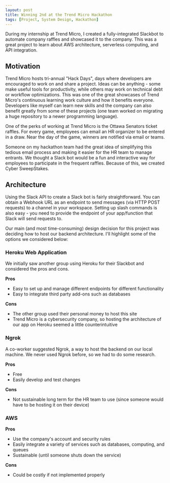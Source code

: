 ```yaml
---
layout: post
title: Winning 2nd at the Trend Micro Hackathon
tags: [Project, System Design, Hackathon]
---
```

During my internship at Trend Micro, I created a fully-integrated Slackbot to automate company raffles and showcased it to the company. This was a great project to learn about AWS architecture, serverless computing, and API integration.

## Motivation
Trend Micro hosts tri-annual "Hack Days", days where developers are encouraged to work on and share a project. Ideas can be anything - some make useful tools for productivity, while others may work on technical debt or workflow optimizations. This was one of the great showcases of Trend Micro's continuous learning work culture and how it benefits everyone. Developers like myself can learn new skills and the company can also benefit greatly from some of these projects (one team worked on migrating a huge repository to a newer programming language).

One of the perks of working at Trend Micro is the Ottawa Senators ticket raffles. For every game, employees can email an HR organizer to be entered in a draw. Near the day of the game, winners are notified via email or teams. 

Someone on my hackathon team had the great idea of simplifying this tedious email process and making it easier for the HR team to manage entrants. We thought a Slack bot would be a fun and interactive way for employees to participate in the frequent raffles. Because of this, we created Cyber SweepStakes.

## Architecture
Using the Slack API to create a Slack bot is fairly straightforward. You can obtain a Webhook URL as an endpoint to send messages (via HTTP POST requests) to a channel in your workspace. Setting up slash commands is also easy - you need to provide the endpoint of your app/function that Slack will send requests to.

Our main (and most time-consuming) design decision for this project was deciding how to host our backend architecture. I'll highlight some of the options we considered below:

### Heroku Web Application
We initially saw another group using Heroku for their Slackbot and considered the pros and cons.

**Pros**
- Easy to set up and manage different endpoints for different functionality
- Easy to integrate third party add-ons such as databases

**Cons**
- The other group used their personal money to host this site 
- Trend Micro is a cybersecurity company, so hosting the architecture of our app on Heroku seemed a little counterintuitive 

### Ngrok
A co-worker suggested Ngrok, a way to host the backend on our local machine. We never used Ngrok before, so we had to do some research.

**Pros**
- Free
- Easily develop and test changes

**Cons**
- Not sustainable long term for the HR team to use (since someone would have to be hosting it on their device)

### AWS

**Pros**
- Use the company's account and security rules
- Easily integrate a variety of services such as databases, computing, and queues
- Sustainable (until someone shuts down the service)

**Cons**
- Could be costly if not implemented properly

